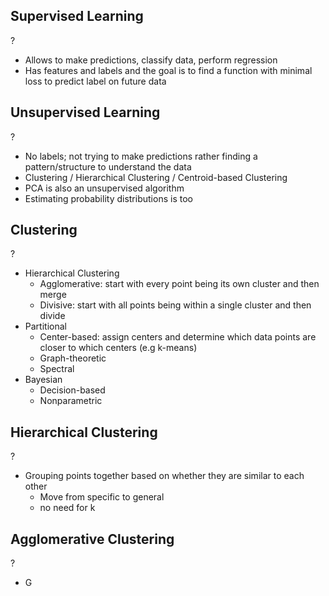 
## Supervised Learning
?
- Allows to make predictions, classify data, perform regression
- Has features and labels and the goal is to find a function with minimal loss to predict label on future data

## Unsupervised Learning
?
- No labels; not trying to make predictions rather finding a pattern/structure to understand the data
- Clustering / Hierarchical Clustering / Centroid-based Clustering
- PCA is also an unsupervised algorithm
- Estimating probability distributions is too

## Clustering
?
- Hierarchical Clustering
	- Agglomerative: start with every point being its own cluster and then merge
	- Divisive: start with all points being within a single cluster and then divide
- Partitional
	- Center-based: assign centers and determine which data points are closer to which centers (e.g k-means)
	- Graph-theoretic
	- Spectral
- Bayesian
	- Decision-based
	- Nonparametric

## Hierarchical Clustering
?
- Grouping points together based on whether they are similar to each other
	- Move from specific to general
	- no need for k

## Agglomerative Clustering
?
- G
